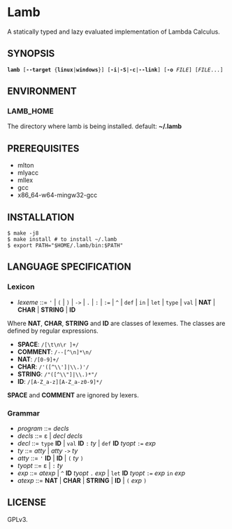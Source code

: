 # Lamb

A statically typed and lazy evaluated implementation of Lambda Calculus.

## SYNOPSIS

<pre><code><strong>lamb</strong> [<strong>--target</strong> {<strong>linux</strong>|<strong>windows</strong>}] [<strong>-i</strong>|<strong>-S</strong>|<strong>-c</strong>|<strong>--link</strong>] [<strong>-o</strong> <em>FILE</em>] [<em>FILE</em>...]</code></pre>

## ENVIRONMENT

### LAMB_HOME

The directory where lamb is being installed. default: **~/.lamb**

## PREREQUISITES

- mlton
- mlyacc
- mllex
- gcc
- x86_64-w64-mingw32-gcc

## INSTALLATION

```
$ make -j8
$ make install # to install ~/.lamb
$ export PATH="$HOME/.lamb/bin:$PATH"
```

## LANGUAGE SPECIFICATION

### Lexicon

- *lexeme* ::= `'` | `(` | `)` | `->` | `.` | `:` | `:=` | `^` | `def` | `in` | `let` | `type` | `val` | **NAT** | **CHAR** | **STRING** | **ID**

Where **NAT**, **CHAR**, **STRING** and **ID** are classes of lexemes.
The classes are defined by regular expressions.

- **SPACE**: `/[\t\n\r ]+/`
- **COMMENT**: `/--[^\n]*\n/`
- **NAT**: `/[0-9]+/`
- **CHAR**: `/'([^\\']|\\.)'/`
- **STRING**: `/"([^\\"]|\\.)*"/`
- **ID**: `/[A-Z_a-z][A-Z_a-z0-9]*/`

**SPACE** and **COMMENT** are ignored by lexers.

### Grammar

- *program* ::= *decls*
- *decls* ::= ε | *decl* *decls*
- *decl* ::= `type` **ID** | `val` **ID** `:` *ty* | `def` **ID** *tyopt* `:=` *exp*
- *ty* ::= *atty* | *atty* `->` *ty*
- *atty* ::= `'` **ID** | **ID** | `(` *ty* `)`
- *tyopt* ::= ε | `:` *ty*
- *exp* ::= *atexp* | `^` **ID** *tyopt* `.` *exp* | `let` **ID** *tyopt* `:=` *exp* `in` *exp*
- *atexp* ::= **NAT** | **CHAR** | **STRING** | **ID** | `(` *exp* `)`

## LICENSE

GPLv3.
